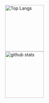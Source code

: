 <p align="left"> 
  <img alt="Top Langs" width="50%" height="150px" src="https://github-readme-stats.vercel.app/api/top-langs/?username=MasakiIida&layout=compact&show_icons=true&theme=dark" />
  <img alt="github stats" width="50%" height="150px" src="https://github-readme-stats.vercel.app/api?username=MasakiIida&theme=dark&show_icons=ture" />
</p>
